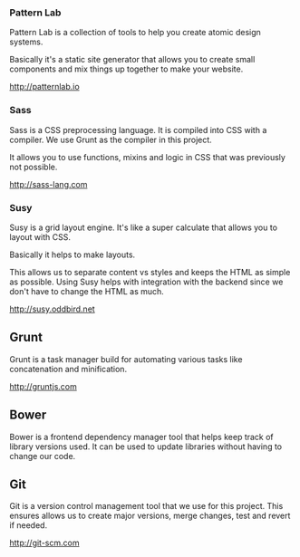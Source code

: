 
### Pattern Lab

Pattern Lab is a collection of tools to help you create atomic design systems.

Basically it's a static site generator that allows you to create small components and mix things up together to make your website. 

http://patternlab.io

### Sass 

Sass is a CSS preprocessing language. It is compiled into CSS with a compiler. We use Grunt as the compiler in this project. 

It allows you to use functions, mixins and logic in CSS that was previously not possible. 

http://sass-lang.com

### Susy 

Susy is a grid layout engine. It's like a super calculate that allows you to layout with CSS. 

Basically it helps to make layouts. 

This allows us to separate content vs styles and keeps the HTML as simple as possible. Using Susy helps with integration with the backend since we don't have to change the HTML as much. 

http://susy.oddbird.net

## Grunt 

Grunt is a task manager build for automating various tasks like concatenation and minification. 

http://gruntjs.com

## Bower 

Bower is a frontend dependency manager tool that helps keep track of library versions used. It can be used to update libraries without having to change our code. 

## Git 

Git is a version control management tool that we use for this project. This ensures allows us to create major versions, merge changes, test and revert if needed. 

http://git-scm.com
